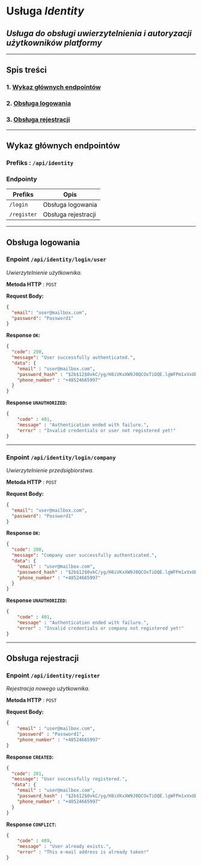 # Usługa *Identity*

## *Usługa do obsługi uwierzytelnienia i autoryzacji użytkowników platformy*

---

## Spis treści

### 1. [Wykaz głównych endpointów](#1-wykaz-głównych-endpointów)

### 2. [Obsługa logowania](#2-obsługa-logowania)

### 3. [Obsługa rejestracji](#3-obsługa-rejestracji)

---

## Wykaz głównych endpointów

### Prefiks : `/api/identity`

### Endpointy

|**Prefiks**|**Opis**|
|---|---|
|`/login` | Obsługa logowania |
|`/register` | Obsługa rejestracji |

---

## Obsługa logowania

### Enpoint `/api/identity/login/user`

*Uwierzytelnienie użytkownika.*

**Metoda HTTP** : `POST`

**Request Body:**

``` json
{
  "email": "user@mailbox.com",
  "password": "Password1"
}
```

**Response `OK`:**

``` json
{
  "code": 200,
  "message": "User successfully authenticated.",
  "data": {
    "email" : "user@mailbox.com",
    "password_hash" : "$2b$12$0vkC/yg/H8iVKxXW9J0QCOxTiDQE.lgWFPm1xVxUDuXH2lAkQUDh2",
    "phone_number" : "+48524665997"
  }
}
```

**Response `UNAUTHORIZED`:**

``` json
{
    "code" : 401,
    "message" : "Authentication ended with failure.",
    "error" : "Invalid credentials or user not registered yet!"
}
```

---

### Enpoint `/api/identity/login/company`

*Uwierzytelnienie przedsiębiorstwa.*

**Metoda HTTP** : `POST`

**Request Body:**

``` json
{
  "email": "user@mailbox.com",
  "password": "Password1"
}
```

**Response `OK`:**

``` json
{
  "code": 200,
  "message": "Company user successfully authenticated.",
  "data": {
    "email" : "user@mailbox.com",
    "password_hash" : "$2b$12$0vkC/yg/H8iVKxXW9J0QCOxTiDQE.lgWFPm1xVxUDuXH2lAkQUDh2",
    "phone_number" : "+48524665997"
  }
}
```

**Response `UNAUTHORIZED`:**

``` json
{
    "code" : 401,
    "message" : "Authentication ended with failure.",
    "error" : "Invalid credentials or company not registered yet!"
}
```

---

## Obsługa rejestracji

### Enpoint `/api/identity/register`

*Rejestracja nowego użytkownika.*

**Metoda HTTP** : `POST`

**Request Body:**

``` json
{
    "email" : "user@mailbox.com",
    "password" : "Password1",
    "phone_number" : "+48524665997"
}
```

**Response `CREATED`:**

``` json
{
  "code": 201,
  "message": "User successfully registered.",
  "data": {
    "email" : "user@mailbox.com",
    "password_hash" : "$2b$12$0vkC/yg/H8iVKxXW9J0QCOxTiDQE.lgWFPm1xVxUDuXH2lAkQUDh2",
    "phone_number" : "+48524665997"
  }
}
```

**Response `CONFLICT`:**

``` json
{
    "code" : 409,
    "message" : "User already exists.",
    "error" : "This e-mail address is already taken!"
}
```
